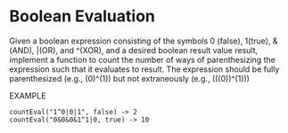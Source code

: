 # Boolean Evaluation

Given a boolean expression consisting of the symbols 0 (false), 1(true), &(AND), |(OR), and ^(XOR), and a desired boolean result value result, implement a function to count the number of ways of parenthesizing the expression such that it evaluates to result. The expression should be fully parenthesized (e.g., (0)^(1)) but not extraneously (e.g., (((0))^(1)))

EXAMPLE

    countEval("1^0|0|1", false) -> 2
    countEval("0&0&0&1^1|0, true) -> 10